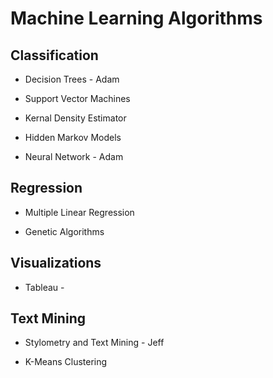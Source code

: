 # Machine Learning Algorithms

## Classification

* Decision Trees - Adam

* Support Vector Machines

* Kernal Density Estimator

* Hidden Markov Models

* Neural Network - Adam

## Regression

* Multiple Linear Regression

* Genetic Algorithms

## Visualizations

* Tableau - 

## Text Mining

* Stylometry and Text Mining - Jeff

* K-Means Clustering
